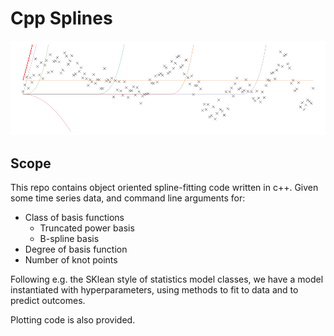 # Cpp Splines

![header](https://raw.githubusercontent.com/JasonPekos/CppSplines/main/cubicanim.gif)

## Scope
This repo contains object oriented spline-fitting code written in c++. Given some time series data, and command line arguments for:


- Class of basis functions
    - Truncated power basis
    - B-spline basis
- Degree of basis function
- Number of knot points


Following e.g. the SKlean style of statistics model classes, we have a model instantiated with hyperparameters, using methods to fit to data and to predict outcomes. 

Plotting code is also provided. 